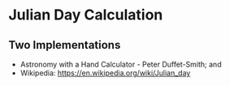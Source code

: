 # Julian Day Calculation
## Two Implementations
- Astronomy with a Hand Calculator - Peter Duffet-Smith; and
- Wikipedia: https://en.wikipedia.org/wiki/Julian_day
